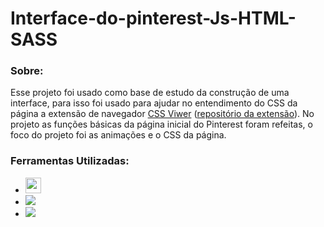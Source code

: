 # Interface-do-pinterest-Js-HTML-SASS
### Sobre: <br>
Esse projeto foi usado como base de estudo da construção de uma interface, para isso foi usado para ajudar no entendimento do CSS da página a extensão de navegador <a href = "https://chrome.google.com/webstore/detail/cssviewer/ggfgijbpiheegefliciemofobhmofgce?hl=pt-BR">CSS Viwer</a> (<a href = "https://github.com/miled/cssviewer">repositório da extensão</a>). No projeto as funções básicas da página inicial do Pinterest foram refeitas, o foco do projeto foi as animações e o CSS da página.

### Ferramentas Utilizadas: <br>
- <img height="25" src="https://img.shields.io/badge/HTML5-E34F26?style=for-the-badge&logo=html5&logoColor=white">
- <img heigth="30" src="https://img.shields.io/badge/Sass-CC6699?style=for-the-badge&logo=sass&logoColor=white">
- <img heigth="30" src="https://img.shields.io/badge/JavaScript-F7DF1E?style=for-the-badge&logo=javascript&logoColor=black">
